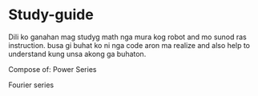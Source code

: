 # Study-guide
Dili ko ganahan mag studyg math nga mura kog robot and mo sunod ras instruction. busa gi buhat ko ni nga code aron ma realize and also help to understand kung unsa akong ga buhaton.

Compose of:
Power Series

Fourier series
